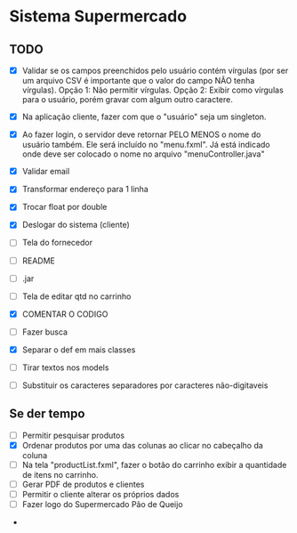 # Sistema Supermercado

## TODO
- [x] Validar se os campos preenchidos pelo usuário contém vírgulas (por ser um arquivo CSV é importante que o valor do campo NÃO tenha vírgulas). Opção 1: Não permitir vírgulas. Opção 2: Exibir como vírgulas para o usuário, porém gravar com algum outro caractere.
- [x] Na aplicação cliente, fazer com que o "usuário" seja um singleton.
- [x] Ao fazer login, o servidor deve retornar PELO MENOS o nome do usuário também. Ele será incluído no "menu.fxml". Já está indicado onde deve ser colocado o nome no arquivo "menuController.java"
- [x] Validar email
- [x] Transformar endereço para 1 linha
- [x] Trocar float por double
- [x] Deslogar do sistema (cliente)
- [ ] Tela do fornecedor
- [ ] README
- [ ] .jar
- [ ] Tela de editar qtd no carrinho
- [x] COMENTAR O CODIGO
- [ ] Fazer busca
- [x] Separar o def em mais classes
- [ ] Tirar textos nos models
- [ ] Substituir os caracteres separadores por caracteres não-digitaveis



## Se der tempo
- [ ] Permitir pesquisar produtos
- [x] Ordenar produtos por uma das colunas ao clicar no cabeçalho da coluna
- [ ] Na tela "productList.fxml", fazer o botão do carrinho exibir a quantidade de itens no carrinho.
- [ ] Gerar PDF de produtos e clientes
- [ ] Permitir o cliente alterar os próprios dados
- [ ] Fazer logo do Supermercado Pão de Queijo
- 
